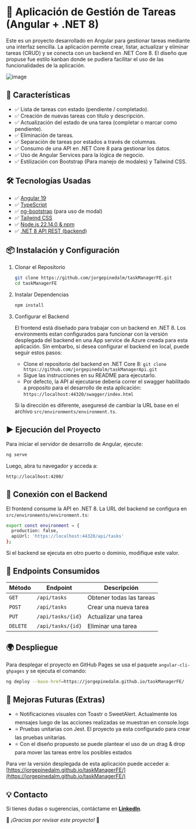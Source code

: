 # 📝 Aplicación de Gestión de Tareas (Angular + .NET 8)

Este es un proyecto desarrollado en Angular para gestionar tareas mediante una interfaz sencilla. La aplicación permite crear, listar, actualizar y eliminar tareas (CRUD) y se conecta con un backend en .NET Core 8. El diseño que propuse fue estilo kanban donde se pudiera facilitar el uso de las funcionalidades de la aplicación.

![image](https://github.com/user-attachments/assets/17208e56-3815-44fc-bc2a-63a73cbbeb75)

## 🚀 Características

- ✅ Lista de tareas con estado (pendiente / completado).
- ✅ Creación de nuevas tareas con título y descripción.
- ✅ Actualización del estado de una tarea (completar o marcar como pendiente).
- ✅ Eliminación de tareas.
- ✅ Separación de tareas por estados a través de columnas.
- ✅ Consumo de una API en .NET Core 8 para gestionar los datos.
- ✅ Uso de Angular Services para la lógica de negocio.
- ✅ Estilización con Bootstrap (Para manejo de modales) y Tailwind CSS.

## 🛠️ Tecnologías Usadas

- ✅ [Angular 19](https://angular.dev/)
- ✅ [TypeScript](https://www.typescriptlang.org/)
- ✅ [ng-bootstrap](https://ng-bootstrap.github.io/) (para uso de modal)
- ✅ [Tailwind CSS](https://tailwindcss.com/)
- ✅ [Node.js 22.14.0 & npm](https://nodejs.org/en/download)
- ✅ [.NET 8 API REST (backend)](https://dotnet.microsoft.com/en-us/download/dotnet/8.0)


##  📦 Instalación y Configuración

1. Clonar el Repositorio
    ```bash
    git clone https://github.com/jorgepinedalm/taskManagerFE.git
    cd taskManagerFE
    ```

1. Instalar Dependencias
    ```bash
    npm install
    ```
   
2. Configurar el Backend

    El frontend está diseñado para trabajar con un backend en .NET 8. Los environments estan configurados para funcionar con la versión desplegada del backend en una App service de Azure creada para esta aplicación. Sin embarbo, si desea configurar el backend en local, puede seguir estos pasos:
    - Clone el repositorio del backend en .NET Core 8: `git clone https://github.com/jorgepinedalm/taskManagerApi.git`
    - Sigue las instrucciones en su README para ejecutarlo.
    - Por defecto, la API al ejecutarse deberia correr el swagger habilitado a proposito para el desarrollo de esta aplicación: `https://localhost:44320/swagger/index.html`
    
    Si la dirección es diferente, aseguresé de cambiar la URL base en el archivo `src/environments/environment.ts`.

## ▶️ Ejecución del Proyecto

Para iniciar el servidor de desarrollo de Angular, ejecute:

```bash
ng serve
```

Luego, abra tu navegador y acceda a:

`http://localhost:4200/`

## 🔌 Conexión con el Backend

El frontend consume la API en .NET 8. La URL del backend se configura en `src/environments/environment.ts`:

```bash
export const environment = {
  production: false,
  apiUrl: 'https://localhost:44320/api/tasks'
};
```

Si el backend se ejecuta en otro puerto o dominio, modifique este valor.

## 📑 Endpoints Consumidos

| Método   | Endpoint          | Descripción              |
| -------- | ----------------- | ------------------------ |
| `GET`    | `/api/tasks`      | Obtener todas las tareas |
| `POST`   | `/api/tasks`      | Crear una nueva tarea    |
| `PUT`    | `/api/tasks/{id}` | Actualizar una tarea     |
| `DELETE` | `/api/tasks/{id}` | Eliminar una tarea       |

## 🌍 Despliegue

Para desplegar el proyecto en GitHub Pages se usa el paquete `angular-cli-ghpages` y se ejecuta el comando:

```bash
ng deploy --base-href=https://jorgepinedalm.github.io/taskManagerFE/
```

## 🎯 Mejoras Futuras (Extras)

- ⭐ Notificaciones visuales con Toastr o SweetAlert. Actualmente los mensajes luego de las acciones realizadas se muestran en console.logs
- ⭐ Pruebas unitarias con Jest. El proyecto ya esta configurado para crear las pruebas unitarias.
- ⭐ Con el diseño propuesto se puede plantear el uso de un drag & drop para mover las tareas entre los posibles estados

Para ver la versión desplegada de esta aplicación puede acceder a: [https://jorgepinedalm.github.io/taskManagerFE/](https://jorgepinedalm.github.io/taskManagerFE/)

## 💡 Contacto

Si tienes dudas o sugerencias, contáctame en **[LinkedIn](https://www.linkedin.com/in/jorgepinedam/)**.

🚀 *¡Gracias por revisar este proyecto!* 🚀